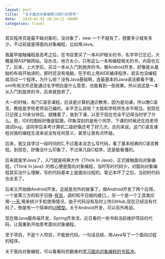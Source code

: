 ```yaml
---
layout: post
title:  "关于面向对象编程(OOP)的思考"
date:   2018-01-02 20:34:11 +0800
categories: travel
---
```


其实程序员是最不缺对象的，没对象了，new 一个不就有了，想要多少就有多少。不过前提是得面向对象编程，比如用Java。

我最早接触编程是高考之后，在书店里买了一本ASP相关的书，名字早已忘记，大概是用ASP做网站。没办法，地方太小，只有这么一本和编程相关的书，内容也忘了。后来，上大学后，买过一本从入门到放弃的书，做Android开发，好像是从基础的布局开始讲的，那时还没有电脑，在手机上用AIDE编译程序，其实也没编程成功过一个程序。为什么呢？没有Java基础啊，连最基本的Java语法都看不懂，xml布局文件还能通过名字明白是什么意思，也能看到一些效果。所以说这是一本从入门到放弃的书，后来就放弃了。

大一的时候，有门C语言课程，应该是计算机通识教育，因为是功课，所以教C语言。教程是学校老师自己编的，水平怎么说呢？大抵和学校师生水平相当。到现在只记得上10来分钟后，就睡着了，直到下课，以至于现在完全不记得当时学了什么。恩，IDE的图标好像是狐狸。印象深刻的是有个同学，下课的时候还在找老师调试bug，该同学后来考计算机二级好像还考了好几次。总的来说，这门C语言课程对我的编程生涯来说没有任何意义，甚至让我有点怀疑。

后来，我又自学过一段时间的C,不过基本没怎么写代码，看了基本经典的C语言教程。到现在，好像没什么印象了，不过来几段C程序，还是能看懂的。

后来就是学Java了，入门就是经典大作《Think In Java》，正式接触面向对象编程。《Think In java》的核心便是面向对象编程，当时写的代码少，对面向对象编程其实没什么理解，写的代码基本上是面向过程的。笔记本坏了之后，当初的代码也全丢了。

后来又开始做Android开发，这就是另外的故事了。做Android开发了两个应用，一个是第三方的知乎日报-[有空](https://github.com/erzhiqianyi/youkong)，调的知乎日报的接口,，另一个是一个工具类应用-[一天](http://zhushou.360.cn/detail/index/soft_id/3380452),用来统计手机使用情况，由于代码没有及时上传GitHub,现在已经没有代码了，倒是有一个简单的[UI模型](https://github.com/erzhiqianyi/ExpandableRecyclerView)。关于Android开发，可以另外再说。

现在做Java服务端开发，Spring开发流，近日看的一些书和当前维护项目的代码，让我重新开始思考面向对象编程。

至于项目，不是个人项目，不能放代码。一句话总结，用Java写了一个面向过程的程序。

关于面向对象编程，可以看看码农翻身的[学习面向对象编程的令狐冲](https://mp.weixin.qq.com/s?__biz=MzAxOTc0NzExNg==&mid=2665513353&idx=1&sn=a5dc69542fae6aabf0fef9b5f5881a9d&chksm=80d679cab7a1f0dc530bd1745c2c9552b739afc701ecb2f8e1eba8624d1fefc2c3cc64cd1d30&scene=21#wechat_redirect)。




